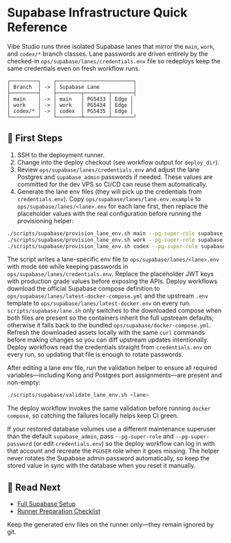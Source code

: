 # Supabase Infrastructure Quick Reference

Vibe Studio runs three isolated Supabase lanes that mirror the `main`, `work`, and `codex/*` branch classes. Lane passwords are
driven entirely by the checked-in `ops/supabase/lanes/credentials.env` file so redeploys keep the same credentials even on fresh
workflow runs.

```
┌─────────┐    ┌─────────────────────────┐
│ Branch  │ -> │ Supabase Lane           │
├─────────┤    ├────────┬────────┬───────┤
│ main    │ -> │ main   │ PG5433 │ Edge │
│ work    │ -> │ work   │ PG5434 │ Edge │
│ codex/* │ -> │ codex  │ PG5435 │ Edge │
└─────────┘    └────────┴────────┴───────┘
```

## 🔑 First Steps

1. SSH to the deployment runner.
2. Change into the deploy checkout (see workflow output for `deploy_dir`).
3. Review `ops/supabase/lanes/credentials.env` and adjust the lane Postgres and `supabase_admin` passwords if needed. These
   values are committed for the dev VPS so CI/CD can reuse them automatically.
4. Generate the lane env files (they will pick up the credentials from `credentials.env`).
   Copy `ops/supabase/lanes/lane.env.example` to `ops/supabase/lanes/<lane>.env` for each lane first, then replace the placeholder
   values with the real configuration before running the provisioning helper:

```bash
./scripts/supabase/provision_lane_env.sh main --pg-super-role supabase_admin --pg-super-password '<supabase-admin-password>'
./scripts/supabase/provision_lane_env.sh work --pg-super-role supabase_admin --pg-super-password '<supabase-admin-password>'
./scripts/supabase/provision_lane_env.sh codex --pg-super-role supabase_admin --pg-super-password '<supabase-admin-password>'
```

The script writes a lane-specific env file to `ops/supabase/lanes/<lane>.env` with mode `600` while keeping passwords in `ops/supabase/lanes/credentials.env`. Replace the placeholder JWT keys with production grade values before exposing the APIs. Deploy workflows download the official Supabase compose definition to `ops/supabase/lanes/latest-docker-compose.yml` and the upstream `.env` template to `ops/supabase/lanes/latest-docker.env` on every run. `scripts/supabase/lane.sh` only switches to the downloaded compose when both files are present so the containers inherit the full upstream defaults; otherwise it falls back to the bundled `ops/supabase/docker-compose.yml`. Refresh the downloaded assets locally with the same `curl` commands before making changes so you can diff upstream updates intentionally. Deploy workflows read the credentials straight from `credentials.env` on every run, so updating that file is enough to rotate passwords.

After editing a lane env file, run the validation helper to ensure all required variables—including Kong and Postgres port
assignments—are present and non-empty:

```bash
./scripts/supabase/validate_lane_env.sh <lane>
```

The deploy workflow invokes the same validation before running `docker compose`, so catching the failures locally helps keep CI
green.

If your restored database volumes use a different maintenance superuser than the default `supabase_admin`, pass `--pg-super-role` and `--pg-super-password` (or edit `credentials.env`) so the deploy workflow can log in with that account and recreate the `PGUSER` role when it goes missing. The helper never rotates the Supabase admin password automatically, so keep the stored value in sync with the database when you reset it manually.

## 📘 Read Next

- [Full Supabase Setup](./docs/SUPABASE_SETUP.md)
- [Runner Preparation Checklist](./docs/RUNNER_SETUP.md)

Keep the generated env files on the runner only—they remain ignored by git.
